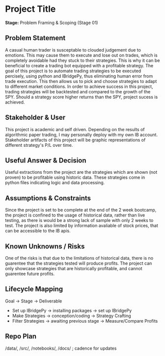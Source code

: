 # Project Title
**Stage:** Problem Framing & Scoping (Stage 01)
## Problem Statement
A casual human trader is susceptable to clouded judgement due to emotions. This may cause them to execute and lose out on trades, which is completely avoidable had they stuck to their strategies. This is why it can be beneficial to create a trading bot equipped with a profitable strategy. 
The goal of this project is to automate trading strategies to be executed percisely, using python and IBridgePy, thus eliminating human error from trade execution. This then allows us to pick and choose strategies to adapt to different market conditions.
In order to achieve success in this project, trading strategies will be backtested and compared to the growth of the SPY. Should a strategy score higher returns than the SPY, project sucess is achieved.
## Stakeholder & User
This project is academic and self driven. Depending on the results of algorithmic paper trading, I may personally deploy with my own IB account.
Stakeholder artifacts of this project will be graphic representations of different strategy's P/L over time.
## Useful Answer & Decision
Useful extractions from the project are the strategies which are shown (not proven) to be profitable using historic data. These strategies come in python files indicating logic and data processing.
## Assumptions & Constraints
Since the project is set to be complete at the end of the 2 week bootcamp, the project is confined to the usage of historical data, rather than live testing, as there is would be a strong lack of sample with only 2 weeks to test.
The project is also limited by information avaliable of stock prices, that can be accessible to the IB apis.
## Known Unknowns / Risks
One of the risks is that due to the limitations of historical data, there is no guarentee that the strategies tested will produce profits. The project can only showcase strategies that are historically profitable, and cannot guarentee future profits.
## Lifecycle Mapping
Goal → Stage → Deliverable
- Set up IBridgePy → installing packages → set up IBridgePy
- Make Strategies → conception/coding → Strategy Crafting
- Filter Strategies → awaiting previous stage → Measure/Compare Profits
## Repo Plan
/data/, /src/, /notebooks/, /docs/ ; cadence for updates